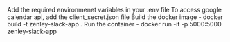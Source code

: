 Add the required environmenet variables in your .env file
To access google calendar api, add the client_secret.json file 
Build the docker image - docker build -t zenley-slack-app . 
Run the container - docker run -it -p 5000:5000 zenley-slack-app